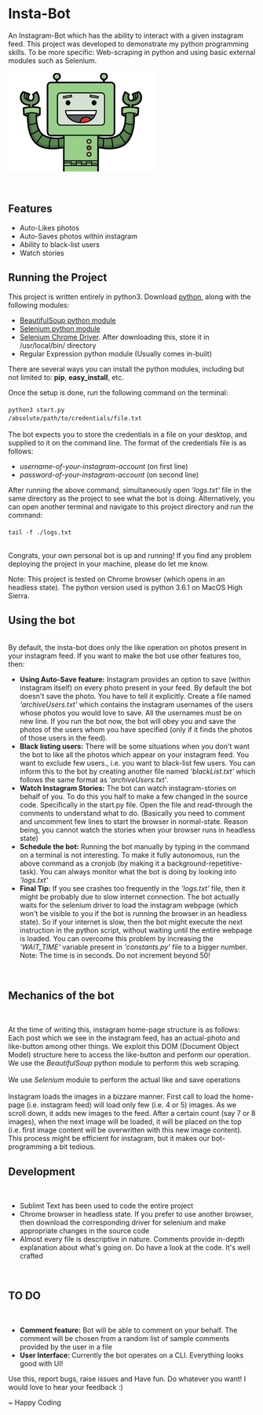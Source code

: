 # Insta-Bot
An Instagram-Bot which has the ability to interact with a given instagram feed. This project was developed to demonstrate my python programming skills. To be more specific: Web-scraping in python and using basic external modules such as Selenium.
<br><br>
<img src="./insta-bot-img.jpeg" width="300" height="200" align="middle" style="display: block;" />
<br><br>
<h2>Features</h2>
<ul>
  <li>Auto-Likes photos</li>
  <li>Auto-Saves photos within instagram</li>
  <li>Ability to black-list users</li>
  <li>Watch stories</li>
</ul>

<h2>Running the Project</h2>
This project is written entirely in python3. Download <a href="https://www.python.org/downloads/">python</a>, along with the following modules:
<ul>
  <li><a href="https://pypi.python.org/pypi/beautifulsoup4">BeautifulSoup python module</a></li>
  <li><a href="https://pypi.python.org/pypi/selenium">Selenium python module</a></li>
  <li><a href="https://sites.google.com/a/chromium.org/chromedriver/downloads">Selenium Chrome Driver</a>. After downloading this, store it in /usr/local/bin/ directory</li>
  <li>Regular Expression python module (Usually comes in-built)</li>
</ul>
There are several ways you can install the python modules, including but not limited to: <b>pip</b>, <b>easy_install</b>, etc.

Once the setup is done, run the following command on the terminal:<br>
<br><code>python3 start.py /absolute/path/to/credentials/file.txt</code><br><br>
The bot expects you to store the credentials in a file on your desktop, and supplied to it on the command line. The format of the credentials file is as follows:<br>
<ul>
  <li><i>username-of-your-instagram-account</i> (on first line)</li>
  <li><i>password-of-your-instagram-account</i> (on second line)</li>
</ul>

After running the above command, simultaneously open <i>'logs.txt'</i> file in the same directory as the project to see what the bot is doing. Alternatively, you can open another terminal and navigate to this project directory and run the command:<br>
<br><code>tail -f ./logs.txt</code><br><br>

Congrats, your own personal bot is up and running! If you find any problem deploying the project in your machine, please do let me know.

Note: This project is tested on Chrome browser (which opens in an headless state). The python version used is python 3.6.1 on MacOS High Sierra.<br>

<h2>Using the bot</h2><br>
By default, the insta-bot does only the like operation on photos present in your instagram feed. If you want to make the bot use other features too, then:
<ul>
  <li><b>Using Auto-Save feature:</b> Instagram provides an option to save (within instagram itself) on every photo present in your feed. By default the bot doesn't save the photo. You have to tell it explicitly. Create a file named <i>'archiveUsers.txt'</i> which contains the instagram usernames of the users whose photos you would love to save. All the usernames must be on new line. If you run the bot now, the bot will obey you and save the photos of the users whom you have specified (only if it finds the photos of those users in the feed).</li>
  <li><b>Black listing users:</b> There will be some situations when you don't want the bot to like all the photos which appear on your instagram feed. You want to exclude few users., i.e. you want to black-list few users. You can inform this to the bot by creating another file named <i>'blackList.txt'</i> which follows the same format as <i>'archiveUsers.txt'</i>.</li>
  <li><b>Watch Instagram Stories:</b> The bot can watch instagram-stories on behalf of you. To do this you half to make a few changed in the source code. Specifically in the start.py file. Open the file and read-through the comments to understand what to do. (Basically you need to comment and uncomment few lines to start the browser in normal-state. Reason being, you cannot watch the stories when your browser runs in headless state)</li>
  <li><b>Schedule the bot:</b> Running the bot manually by typing in the command on a terminal is not interesting. To make it fully autonomous, run the above command as a cronjob (by making it a background-repetitive-task). You can always monitor what the bot is doing by looking into <i>'logs.txt'</i></li>
  <li><b>Final Tip:</b> If you see crashes too frequently in the <i>'logs.txt'</i> file, then it might be probably due to slow internet connection. The bot actually waits for the selenium driver to load the instagram webpage (which won't be visible to you if the bot is running the browser in an headless state). So if your internet is slow, then the bot might execute the next instruction in the python script, without waiting until the entire webpage is loaded. You can overcome this problem by increasing the <i>'WAIT_TIME'</i> variable present in <i>'constants.py'</i> file to a bigger number. Note: The time is in seconds. Do not increment beyond 50!</li>
</ul><br>

<h2>Mechanics of the bot</h2><br>

At the time of writing this, instagram home-page structure is as follows:
Each post which we see in the instagram feed, has an actual-photo and like-button among other things.
We exploit this DOM (Document Object Model) structure here to access the like-button and perform our operation. We use the <i>BeautifulSoup</i> python module to perform this web scraping.<br><br>
We use <i>Selenium</i> module to perform the actual like and save operations<br><br>
Instagram loads the images in a bizzare manner. First call to load the home-page (i.e. instagram feed) will load only few (i.e. 4 or 5) images. As we scroll down, it adds new images to the feed. After a certain count (say 7 or 8 images), when the next image will be loaded, it will be placed on the top (i.e. first image content will be overwritten with this new image content). This process might be efficient for instagram, but it makes our bot-programming a bit tedious.<br>

<h2>Development</h2><br>
<ul>
  <li>Sublimt Text has been used to code the entire project</li>
  <li>Chrome browser in headless state. If you prefer to use another browser, then download the corresponding driver for selenium and make appropriate changes in the source code</li>
  <li>Almost every file is descriptive in nature. Comments provide in-depth explanation about what's going on. Do have a look at the code. It's well crafted</li>
</ul><br>

<h2>TO DO</h2><br>
<ul>
  <li><b>Comment feature:</b> Bot will be able to comment on your behalf. The comment will be chosen from a random list of sample comments provided by the user in a file</li>
  <li><b>User Interface: </b> Currently the bot operates on a CLI. Everything looks good with UI!</li>
</ul>

Use this, report bugs, raise issues and Have fun. Do whatever you want! I would love to hear your feedback :)

~ Happy Coding
